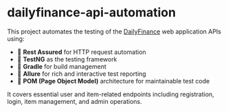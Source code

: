# dailyfinance-api-automation

This project automates the testing of the [DailyFinance](https://dailyfinance.roadtocareer.net/) web application APIs using:

- 🔹 **Rest Assured** for HTTP request automation
- 🔹 **TestNG** as the testing framework
- 🔹 **Gradle** for build management
- 🔹 **Allure** for rich and interactive test reporting
- 🔹 **POM (Page Object Model)** architecture for maintainable test code

It covers essential user and item-related endpoints including registration, login, item management, and admin operations.

